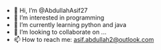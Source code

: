 - 👋 Hi, I’m @AbdullahAsif27
- 👀 I’m interested in programming
- 🌱 I’m currently learning python and java
- 💞️ I’m looking to collaborate on ...
- 📫 How to reach me: asif.abdullah2@outlook.com

<!---
AbdullahAsif27/AbdullahAsif27 is a ✨ special ✨ repository because its `README.md` (this file) appears on your GitHub profile.
You can click the Preview link to take a look at your changes.
--->
